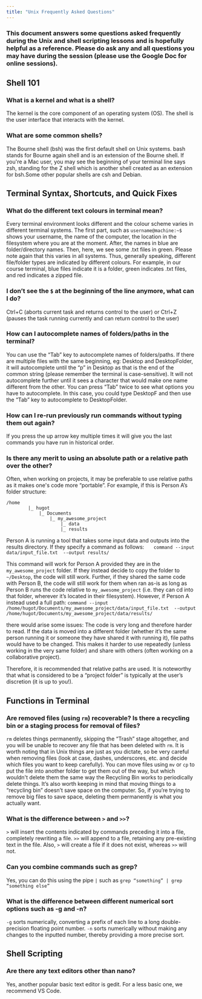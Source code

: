 ```yaml
---
title: "Unix Frequently Asked Questions"
---
```


### This document answers some questions asked frequently during the Unix and shell scripting lessons and is hopefully helpful as a reference. Please do ask any and all questions you may have during the session (please use the Google Doc for online sessions).

## Shell 101
### What is a kernel and what is a shell? 
The kernel is the core component of an operating system (OS). The shell is the user interface that interacts with the kernel. 

### What are some common shells?
The Bourne shell (bsh) was the first default shell on Unix systems. bash stands for Bourne again shell and is an extension of the Bourne shell. If you're a Mac user, you may see the beginning of your terminal line says zsh, standing for the Z shell which is another shell created as an extension for bsh.Some other popular shells are csh and Debian.

## Terminal Syntax, Shortcuts, and Quick Fixes

### What do the different text colours in terminal mean?

Every terminal environment looks different and the colour scheme varies in different terminal systems. The first part, such as `username@machine:~$` shows your username, the name of the computer, the location in the filesystem where you are at the moment. After, the names in blue are folder/directory names. Then, here, we see some .txt files in green. Please note again that this varies in all systems. 
Thus, generally speaking, different file/folder types are indicated by different colours. For example, in our course terminal, blue files indicate it is a folder, green indicates .txt files, and red indicates a zipped file.
   
### I don’t see the `$` at the beginning of the line anymore, what can I do? 
Ctrl+C (aborts current task and returns control to the user) or Ctrl+Z (pauses the task running currently and can return control to the user)

### How can I autocomplete names of folders/paths in the terminal?
You can use the “Tab” key to autocomplete names of folders/paths. If there are multiple files with the same beginning, eg: Desktop and DesktopFolder, it will autocomplete until the “p” in Desktop as that is the end of the common string (please remember the terminal is case-sensitive). It will not autocomplete further until it sees a character that would make one name different from the other. You can press “Tab” twice to see what options you have to autocomplete. In this case, you could type DesktopF and then use the “Tab” key to autocomplete to DesktopFolder.

### How can I re-run previously run commands without typing them out again?
If you press the up arrow key multiple times it will give you the last commands you have run in historical order.

### Is there any merit to using an absolute path or a relative path over the other?

Often, when working on projects, it may be preferable to use relative paths as it makes one's code more “portable”. For example, if this is Person A’s folder structure:	

```
/home
	    |_ hugot
	    	|_ Documents
		    	|_ my_awesome_project
			    	|_ data
			      	|_ results 
```

Person A is running a tool that takes some input data and outputs into the results directory. If they specify a command as follows:
`	command --input data/input_file.txt  --output results/`

This command will work for Person A provided they are in the `my_awesome_project` folder. If they instead decide to copy the folder to `~/Desktop`, the code will still work. Further, if they shared the same code with Person B, the code will still work for them when ran as-is as long as Person B runs the code relative to `my_awesome_project` (i.e. they can cd into that folder, wherever it’s located in their filesystem). 
However, if Person A instead used a full path: 
`command --input /home/hugot/Documents/my_awesome_project/data/input_file.txt  --output /home/hugot/Documents/my_awesome_project/data/results/`

there would arise some issues:
The code is very long and therefore harder to read. 
If the data is moved into a different folder (whether it’s the same person running it or someone they have shared it with running it), file paths would have to be changed. This makes it harder to use repeatedly (unless working in the very same folder) and share with others (often working on a collaborative project).

Therefore, it is recommended that relative paths are used. It is noteworthy that what is considered to be a “project folder” is typically at the user’s discretion (it is up to you!). 



## Functions in Terminal

### Are removed files (using `rm`) recoverable? Is there a recycling bin or a staging process for removal of files?

`rm` deletes things permanently, skipping the “Trash” stage altogether, and you will be unable to recover any file that has been deleted with `rm`. It is worth noting that in Unix things are just as you dictate, so be very careful when removing files (look at case, dashes, underscores, etc. and decide which files you want to keep carefully). 
You can move files using `mv` or `cp` to put the file into another folder to get them out of the way, but which wouldn't delete them the same way the Recycling Bin works to periodically delete things. It’s also worth keeping in mind that moving things to a “recycling bin” doesn’t save space on the computer. So, if you’re trying to remove big files to save space, deleting them permanently is what you actually want. 

### What is the difference between `>` and `>>`?
`>` will insert the contents indicated by commands preceding it into a file, completely rewriting a file. `>>` will append to a file, retaining any pre-existing text in the file. Also, `>` will create a file if it does not exist, whereas `>>` will not.

### Can you combine commands such as grep? 
Yes, you can do this using the pipe `|` such as `grep “something” | grep “something else”`

### What is the difference between different numerical sort options such as -g and -n?
`-g` sorts numerically, converting a prefix of each line to a long double-precision floating point number. `-n` sorts numerically without making any changes to the inputted number, thereby providing a more precise sort.

## Shell Scripting

### Are there any text editors other than nano?
Yes, another popular basic text editor is gedit. For a less basic one, we recommend VS Code.
